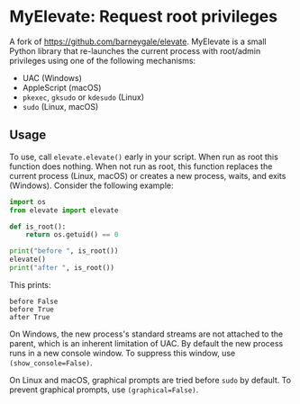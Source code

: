 # MyElevate: Request root privileges
A fork of <https://github.com/barneygale/elevate>.
MyElevate is a small Python library that re-launches the current process with root/admin privileges using one of the following mechanisms:
-   UAC (Windows)
-   AppleScript (macOS)
-   `pkexec`, `gksudo` or `kdesudo` (Linux)
-   `sudo` (Linux, macOS)
## Usage
To use, call `elevate.elevate()` early in your script. When run as root this function does nothing. When not run as root, this function replaces the current process (Linux, macOS) or creates a new process, waits, and exits (Windows). Consider the following example:

``` python
import os
from elevate import elevate

def is_root():
    return os.getuid() == 0

print("before ", is_root())
elevate()
print("after ", is_root())
```

This prints:

    before False
    before True
    after True

On Windows, the new process\'s standard streams are not attached to the parent, which is an inherent limitation of UAC. By default the new process runs in a new console window. To suppress this window, use `(show_console=False)`.

On Linux and macOS, graphical prompts are tried before `sudo` by default. To prevent graphical prompts, use `(graphical=False)`.
